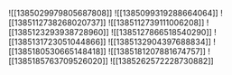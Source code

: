 ![[1385029979805687808]]
![[1385099319288664064]]
![[1385112738268020737]]
![[1385112739111006208]]
![[1385123293938728960]]
![[1385127866518540290]]
![[1385131723051044866]]
![[1385132904397688834]]
![[1385180530665148418]]
![[1385181207881674757]]
![[1385185763709526020]]
![[1385262572228730882]]
